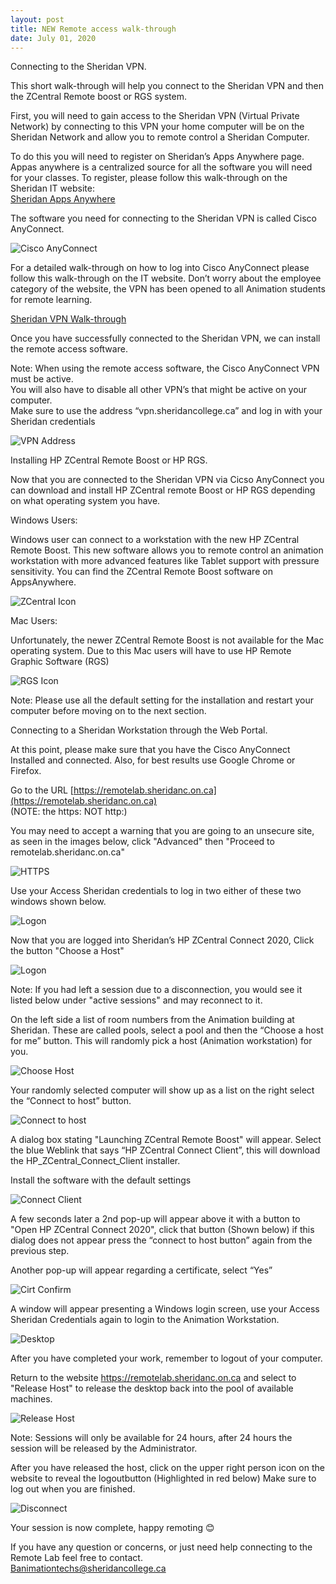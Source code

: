 ```yaml
---
layout: post
title: NEW Remote access walk-through  
date: July 01, 2020
---
```


Connecting to the Sheridan VPN.  
   
This short walk-through will help you connect to the Sheridan VPN and then the ZCentral Remote boost or RGS system.   
    
First, you will need to gain access to the Sheridan VPN (Virtual Private Network) by connecting to this VPN your home computer will be on the Sheridan Network and allow you to remote control a Sheridan Computer.  
   
To do this you will need to register on Sheridan’s Apps Anywhere page.  Appas anywhere is a centralized source for all the software you will need for your classes. To register, please follow this walk-through on the Sheridan IT website:   
[Sheridan Apps Anywhere](https://it.sheridancollege.ca/service-catalogue/software/appsanywhere.html)   
    
The software you need for connecting to the Sheridan VPN is called Cisco AnyConnect.   

<img src="../images/Cisco.jpg" alt="Cisco AnyConnect">   

For a detailed walk-through on how to log into Cisco AnyConnect please follow this walk-through on the IT website.  Don’t worry about the employee category of the website, the VPN has been opened to all Animation students for remote learning.  
   
[Sheridan VPN Walk-through](https://it.sheridancollege.ca/service-catalogue/software/employee/vpn.html) 
   
Once you have successfully connected to the Sheridan VPN, we can install the remote access software.  
   
Note:  When using the remote access software, the Cisco AnyConnect VPN must be active.  
You will also have to disable all other VPN’s that might be active on your computer.  
Make sure to use the address “vpn.sheridancollege.ca” and log in with your Sheridan credentials  
   
<img src="../images/vpn.jpg" alt="VPN Address">   
   
Installing HP ZCentral Remote Boost or HP RGS.   
   
Now that you are connected to the Sheridan VPN via Cicso AnyConnect you can download and install HP ZCentral remote Boost or HP RGS depending on what operating system you have.   
   
Windows Users:   
   
Windows user can connect to a workstation with the new HP ZCentral Remote Boost.  This new software allows you to remote control an animation workstation with more advanced features like Tablet support with pressure sensitivity.  You can find the ZCentral Remote Boost software on AppsAnywhere.   

<img src="../images/RemoteBoost.jpg" alt="ZCentral Icon">   
   
Mac Users:   
   
Unfortunately, the newer ZCentral Remote Boost is not available for the Mac operating system.  Due to this Mac users will have to use HP Remote Graphic Software (RGS)   
   
<img src="../images/RGS.jpg" alt="RGS Icon">   
   
Note:  Please use all the default setting for the installation and restart your computer before moving on to the next section.   
    
	
	
Connecting to a Sheridan Workstation through the Web Portal.  
    
At this point, please make sure that you have the Cisco AnyConnect Installed and connected.
Also, for best results use Google Chrome or Firefox.   
   
Go to the URL [https://remotelab.sheridanc.on.ca](https://remotelab.sheridanc.on.ca)   
(NOTE: the https: NOT http:)   
    
You may need to accept a warning that you are going to an unsecure site, as seen in the images below, click "Advanced" then "Proceed to remotelab.sheridanc.on.ca"    

<img src="../images/connection.jpg" alt="HTTPS">   
   
Use your Access Sheridan credentials to log in two either of these two windows shown below.   
   
<img src="../images/rgs4.jpg" alt="Logon">   
    
Now that you are logged into Sheridan’s HP ZCentral Connect 2020, Click the button "Choose a Host"   
    
<img src="../images/rgs06.jpg" alt="Logon">   
   
Note:  If you had left a session due to a disconnection, you would see it listed below under "active sessions" and may reconnect to it.   
    
On the left side a list of room numbers from the Animation building at Sheridan.  These are called pools, select a pool and then the “Choose a host for me” button.  This will randomly pick a host (Animation workstation) for you.   
    
<img src="../images/rgs10b.jpg" alt="Choose Host">   
    
Your randomly selected computer will show up as a list on the right select the “Connect to host” button.   
   
<img src="../images/rgs13.jpg" alt="Connect to host">   
    
A dialog box stating "Launching ZCentral Remote Boost" will appear.  Select the blue Weblink that says “HP ZCentral Connect Client”, this will download the HP_ZCentral_Connect_Client installer.   
   
Install the software with the default settings   
   
<img src="../images/rgs12.jpg" alt="Connect Client">   
   
A few seconds later a 2nd pop-up will appear above it with a button to "Open HP ZCentral Connect 2020", click that button (Shown below) if this dialog does not appear press the “connect to host button” again from the previous step.   
   
Another pop-up will appear regarding a certificate, select “Yes”   
    
<img src="../images/rgs14.jpg" alt="Cirt Confirm">   
   
A window will appear presenting a Windows login screen, use your Access Sheridan Credentials again to login to the Animation Workstation.   
    
<img src="../images/rgs15.jpg" alt="Desktop">   
   
After you have completed your work, remember to logout of your computer.   
    
Return to the website https://remotelab.sheridanc.on.ca and select to "Release Host" to release the desktop back into the pool of available machines.   
   
<img src="../images/rgs16.jpg" alt="Release Host">   
   
Note: Sessions will only be available for 24 hours, after 24 hours the session will be released by the Administrator.   
   
After you have released the host, click on the upper right person icon on the website to reveal the logoutbutton (Highlighted in red below) Make sure to log out when you are finished.   
   
<img src="../images/rgs10.jpg" alt="Disconnect">   
   
Your session is now complete, happy remoting 😊   
   
If you have any question or concerns, or just need help connecting to the Remote Lab feel free to contact.   
Banimationtechs@sheridancollege.ca   
    
	
